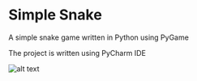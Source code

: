 # Simple Snake

A simple snake game written in Python using PyGame

The project is written using PyCharm IDE

![alt text](https://i.imgur.com/MzZtPjo.gif)
